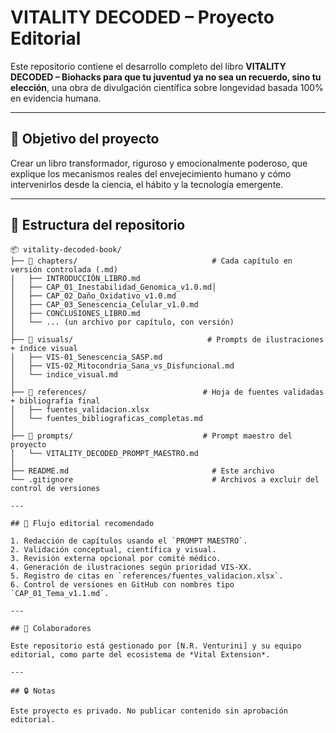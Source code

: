 # VITALITY DECODED – Proyecto Editorial

Este repositorio contiene el desarrollo completo del libro **VITALITY DECODED – Biohacks para que tu juventud ya no sea un recuerdo, sino tu elección**, una obra de divulgación científica sobre longevidad basada 100% en evidencia humana.

---

## 📘 Objetivo del proyecto

Crear un libro transformador, riguroso y emocionalmente poderoso, que explique los mecanismos reales del envejecimiento humano y cómo intervenirlos desde la ciencia, el hábito y la tecnología emergente.

---

## 🧠 Estructura del repositorio

                
```
📦 vitality-decoded-book/
├── 📁 chapters/                              # Cada capítulo en versión controlada (.md)
|   ├── INTRODUCCIÓN_LIBRO.md
│   ├── CAP_01_Inestabilidad_Genomica_v1.0.md│   
│   ├── CAP_02_Daño_Oxidativo_v1.0.md
│   ├── CAP_03_Senescencia_Celular_v1.0.md
│   ├── CONCLUSIONES_LIBRO.md
│   └── ... (un archivo por capítulo, con versión)
│
├── 📁 visuals/                              # Prompts de ilustraciones + índice visual
│   ├── VIS-01_Senescencia_SASP.md
│   ├── VIS-02_Mitocondria_Sana_vs_Disfuncional.md
│   └── indice_visual.md
│
├── 📁 references/                          # Hoja de fuentes validadas + bibliografía final
│   ├── fuentes_validacion.xlsx
│   └── fuentes_bibliograficas_completas.md
│
├── 📁 prompts/                             # Prompt maestro del proyecto
│   └── VITALITY_DECODED_PROMPT_MAESTRO.md
│
├── README.md                                # Este archivo
└── .gitignore                               # Archivos a excluir del control de versiones

---

## 🔁 Flujo editorial recomendado

1. Redacción de capítulos usando el `PROMPT MAESTRO`.
2. Validación conceptual, científica y visual.
3. Revisión externa opcional por comité médico.
4. Generación de ilustraciones según prioridad VIS-XX.
5. Registro de citas en `references/fuentes_validacion.xlsx`.
6. Control de versiones en GitHub con nombres tipo `CAP_01_Tema_v1.1.md`.

---

## 🤝 Colaboradores

Este repositorio está gestionado por [N.R. Venturini] y su equipo editorial, como parte del ecosistema de *Vital Extension*.

---

## 🔒 Notas

Este proyecto es privado. No publicar contenido sin aprobación editorial.




